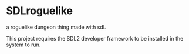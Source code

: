 # SDLroguelike
a roguelike dungeon thing made with sdl.


This project requires the SDL2 developer framework to be installed in the system to run.



